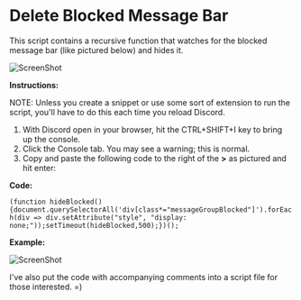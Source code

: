 # Delete Blocked Message Bar
This script contains a recursive function that watches for the blocked message bar (like pictured below) and hides it.

![ScreenShot](http://dsasmblr.com/github/img/discord-hide-blocked-messages-div.png)

**Instructions:**

NOTE: Unless you create a snippet or use some sort of extension to run the script, you'll have to do this each time you reload Discord.
1. With Discord open in your browser, hit the CTRL+SHIFT+I key to bring up the console.
2. Click the Console tab. You may see a warning; this is normal.
3. Copy and paste the following code to the right of the **>** as pictured and hit enter:

**Code:**

`(function hideBlocked(){document.querySelectorAll('div[class*="messageGroupBlocked"]').forEach(div => div.setAttribute("style", "display: none;"));setTimeout(hideBlocked,500);})();`

**Example:**

![ScreenShot](http://dsasmblr.com/github/img/discord-hide-blocked-messages-div-example.png)

I've also put the code with accompanying comments into a script file for those interested. =)

